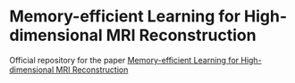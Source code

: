 # Memory-efficient Learning for High-dimensional MRI Reconstruction
Official repository for the paper [Memory-efficient Learning for High-dimensional MRI Reconstruction](https://arxiv.org/abs/2103.04003)
